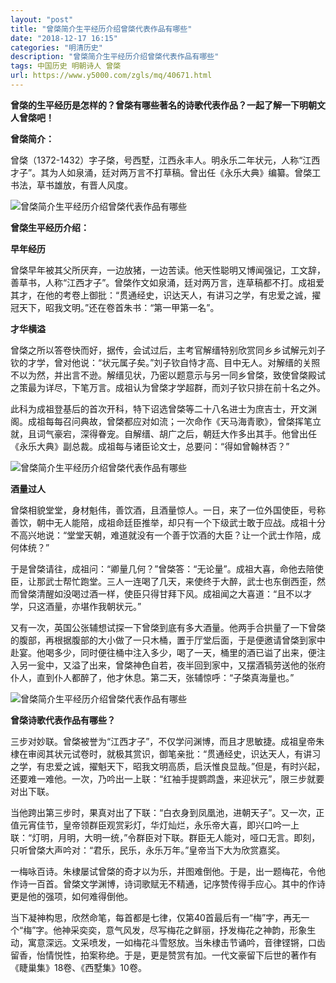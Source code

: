 ```yaml
---
layout: "post"
title: "曾棨简介生平经历介绍曾棨代表作品有哪些"
date: "2018-12-17 16:15"
categories: "明清历史"
description: "曾棨简介生平经历介绍曾棨代表作品有哪些"
tags: 中国历史 明朝诗人 曾棨
url: https://www.y5000.com/zgls/mq/40671.html
---
```






**曾棨的生平经历是怎样的？曾棨有哪些著名的诗歌代表作品？一起了解一下明朝文人曾棨吧！**

 **曾棨简介：**

曾棨（1372-1432）字子棨，号西墅，江西永丰人。明永乐二年状元，人称“江西才子”。其为人如泉涌，廷对两万言不打草稿。曾出任《永乐大典》编纂。曾棨工书法，草书雄放，有晋人风度。

![曾棨简介生平经历介绍曾棨代表作品有哪些](https://img.y5000.com/uploads/allimg/190128/3fa3b8e02d985cf175f593c4d07fd92f.jpg)

 **曾棨生平经历介绍：**

 **早年经历**

曾棨早年被其父所厌弃，一边放猪，一边苦读。他天性聪明又博闻强记，工文辞，善草书，人称“江西才子”。曾棨作文如泉涌，廷对两万言，连草稿都不打。成祖爱其才，在他的考卷上御批：“贯通经史，识达天人，有讲习之学，有忠爱之诚，擢冠天下，昭我文明。”还在卷首朱书：“第一甲第一名”。

 **才华横溢**

曾棨之所以答卷快而好，据传，会试过后，主考官解缙特别欣赏同乡乡试解元刘子钦的才学，曾对他说：“状元属子矣。”刘子钦自恃才高、目中无人。对解缙的关照不以为然，并出言不逊。解缙见状，乃密以题意示与另一同乡曾棨，致使曾棨殿试之策最为详尽，下笔万言。成祖认为曾棨才学超群，而刘子钦只排在前十名之外。

此科为成祖登基后的首次开科，特下诏选曾棨等二十八名进士为庶吉士，开文渊阁。成祖每每召问典故，曾棨都应对如流；一次命作《天马海青歌》，曾棨挥笔立就，且词气豪宕，深得眷宠。自解缙、胡广之后，朝廷大作多出其手。他曾出任《永乐大典》副总裁。成祖每与诸臣论文士，总要问：“得如曾翰林否？”

![曾棨简介生平经历介绍曾棨代表作品有哪些](https://img.y5000.com/uploads/allimg/190128/2ae7437c95e317f65d099f3e9972e0b5.jpg)

 **酒量过人**

曾棨相貌堂堂，身材魁伟，善饮酒，且酒量惊人。一日，来了一位外国使臣，号称善饮，朝中无人能陪，成祖命廷臣推举，却只有一个下级武士敢于应战。成祖十分不高兴地说：“堂堂天朝，难道就没有一个善于饮酒的大臣？让一个武士作陪，成何体统？”

于是曾棨请往，成祖问：“卿量几何？”曾棨答：“无论量”。成祖大喜，命他去陪使臣，让那武士帮忙跑堂。三人一连喝了几天，来使终于大醉，武士也东倒西歪，然而曾棨清醒如没喝过酒一样，使臣只得甘拜下风。成祖闻之大喜道：“且不以才学，只这酒量，亦堪作我朝状元。”

又有一次，英国公张辅想试探一下曾棨到底有多大酒量。他两手合拱量了一下曾棨的腹部，再根据腹部的大小做了一只木桶，置于厅堂后面，于是便邀请曾棨到家中赴宴。他喝多少，同时便往桶中注入多少，喝了一天，桶里的酒已谥了出来，便注入另一瓮中，又溢了出来，曾棨神色自若，夜半回到家中，又摆酒犒劳送他的张府仆人，直到仆人都醉了，他才休息。第二天，张辅惊呼：“子棨真海量也。”

![曾棨简介生平经历介绍曾棨代表作品有哪些](https://img.y5000.com/uploads/allimg/190128/00407b4ea811d26763dd5f1806ad5412.jpg)

 **曾棨诗歌代表作品有哪些？**

三步对妙联。曾棨被誉为“江西才子”，不仅学问渊博，而且才思敏捷。成祖皇帝朱棣在审阅其状元试卷时，就极其赏识，御笔亲批：“贯通经史，识达天人，有讲习之学，有忠爱之诚，擢魁天下，昭我文明高质，启沃惟良显哉。”但是，有时兴起，还要难一难他。一次，乃吟出一上联：“红袖手提鹦鹉盏，来迎状元”，限三步就要对出下联。

当他跨出第三步时，果真对出了下联：“白衣身到凤凰池，进朝天子”。又一次，正值元宵佳节，皇帝领群臣观赏彩灯，华灯灿烂，永乐帝大喜，即兴口吟一上联：“灯明，月明，大明一统，”令群臣对下联。群臣无人能对，哑口无言。即刻，只听曾棨大声吟对：“君乐，民乐，永乐万年。”皇帝当下大为欣赏嘉奖。

一梅咏百诗。朱棣屡试曾棨的奇才以为乐，并图难倒他。于是，出一题梅花，令他作诗一百首。曾棨文学渊博，诗词歌赋无不精通，记序赞传得手应心。其中的作诗更是他的强项，如何难得倒他。

当下凝神构思，欣然命笔，每首都是七律，仅第40首最后有一“梅”字，再无一个“梅”字。他神采奕奕，意气风发，尽写梅花之鲜丽，抒发梅花之神韵，形象生动，寓意深远。文采喷发，一如梅花斗雪怒放。当朱棣击节诵吟，音律铿锵，口齿留香，怡情悦性，拍案称绝。于是，更是赞赏有加。一代文豪留下后世的著作有《睫巢集》18卷、《西墅集》10卷。
